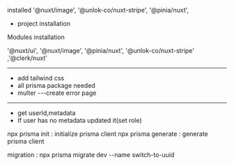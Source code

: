 installed
 '@nuxt/image',
    '@unlok-co/nuxt-stripe',
'@pinia/nuxt',

- project installation

Modules installation

'@nuxt/ui',
'@nuxt/image',
'@pinia/nuxt',
'@unlok-co/nuxt-stripe'
,'@clerk/nuxt'

----------------------------
- add tailwind css
- all prisma package needed
- multer
---create error page

---------------------------------------------------------
- get userId,metadata
- If user has no metadata updated it(set role)

















 npx prisma init : initialize prisma client
 npx prisma generate : generate prisma client

 
 migration : npx prisma migrate dev --name switch-to-uuid